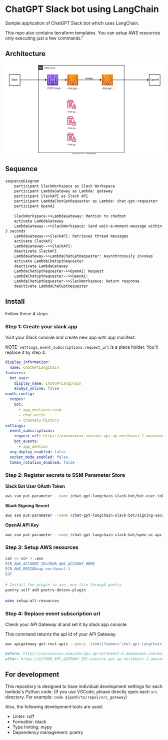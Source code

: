 # ChatGPT Slack bot using LangChain
Sample application of ChatGPT Slack bot which uses LangChain.

This repo also contains terraform templates. You can setup AWS resources only executing just a few commands."

## Architecture
![Architecture](doc/architecture.drawio.svg)

## Sequence
```mermaid
sequenceDiagram
    participant SlackWorkspace as Slack Workspace
    participant LambdaGateway as Lambda: gateway
    participant SlackAPI as Slack API
    participant LambdaChatGptRequester as Lambda: chat-gpt-requester
    participant OpenAI

    SlackWorkspace->>LambdaGateway: Mention to chatbot
    activate LambdaGateway
    LambdaGateway-->>SlackWorkspace: Send wait-a-moment-message within 3 seconds
    LambdaGateway->>SlackAPI: Retrieves thread messages
    activate SlackAPI
    LambdaGateway-->>SlackAPI: 
    deactivate SlackAPI
    LambdaGateway->>LambdaChatGptRequester: Asynchronously invokes
    activate LambdaChatGptRequester
    deactivate LambdaGateway
    LambdaChatGptRequester->>OpenAI: Request
    LambdaChatGptRequester-->>OpenAI: 
    LambdaChatGptRequester->>SlackWorkspace: Return response
    deactivate LambdaChatGptRequester
```

## Install
Follow these 4 steps.

### Step 1: Create your slack app

Visit your Slack console and create new app with app manifest.

NOTE: `settings.event_subscriptions.request_url` is a place holder. You'll replace it by step 4.

```yaml
display_information:
  name: ChatGPTLangChain
features:
  bot_user:
    display_name: ChatGPTLangChain
    always_online: false
oauth_config:
  scopes:
    bot:
      - app_mentions:read
      - chat:write
      - channels:history
settings:
  event_subscriptions:
    request_url: https://xxxxxxxxxx.execute-api.ap-northeast-1.amazonaws.com/main/slack
    bot_events:
      - app_mention
  org_deploy_enabled: false
  socket_mode_enabled: false
  token_rotation_enabled: false
```

### Step 2: Register secrets to SSM Parameter Store

**Slack Bot User OAuth Token**

```sh
aws ssm put-parameter --name /chat-gpt-langchain-slack-bot/bot-user-token --value xoxb-XXXXXXXX --type SecureString
```

**Slack Signing Secret**

```sh
aws ssm put-parameter --name /chat-gpt-langchain-slack-bot/signing-secret --value XXXXXXXX --type SecureString
```

**OpenAI API Key**

```sh
aws ssm put-parameter --name /chat-gpt-langchain-slack-bot/open-ai-api-key --value XXXXXXXX --type SecureString
```

### Step 3: Setup AWS resources

```bash
cat << EOF > .env
ECR_AWS_ACCOUNT_ID=YOUR_AWS_ACCOUNT_HERE
ECR_AWS_REGION=ap-northeast-1
EOF

# Install the plugin to use .env file through poetry
poetry self add poetry-dotenv-plugin

make setup-all-resources
```

### Step 4: Replace event subscription url

Check your API Gateway id and set it by slack app console.

This command returns the api id of your API Gateway.

```bash
aws apigateway get-rest-apis --query 'items[?name==`chat-gpt-langchain-slack-bot`].id' --output text
```

```md
before: https://xxxxxxxxxx.execute-api.ap-northeast-1.amazonaws.com/main/slack
after: https://${YOUR_API_GATEWAY_ID}.execute-api.ap-northeast-1.amazonaws.com/main/slack
```

## For development
This repository is designed to have individual development settings for each lambda's Python code.
(If you use VSCode, please directly open each `src` directory. For example: `code ${path/to/repo}/src_gateway`)

Also, the following development tools are used:

- Linter: ruff
- Formatter: black
- Type hinting: mypy
- Dependency management: poetry

